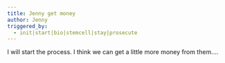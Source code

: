 ```yaml
---
title: Jenny get money
author: Jenny
triggered_by:
  - init|start|bio|stemcell|stay|prosecute
---
```

I will start the process. I think we can get a little more money from them....
